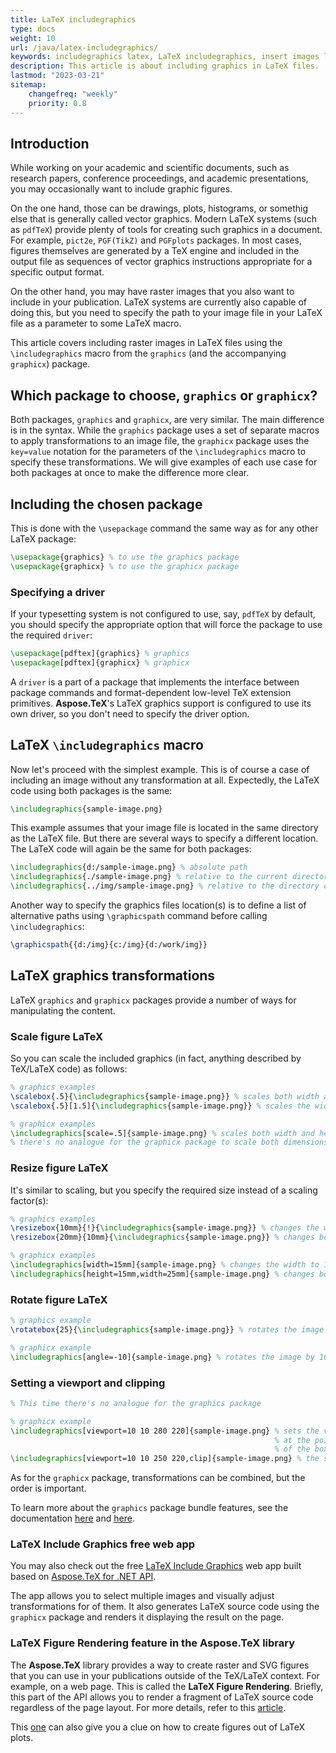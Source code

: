 ```yaml
---
title: LaTeX includegraphics
type: docs
weight: 10
url: /java/latex-includegraphics/
keywords: includegraphics latex, LaTeX includegraphics, insert images latex, latex graphicx, latex insert image, tex figures, draw io latex, latex wrap figure, figure position latex, figure scale latex
description: This article is about including graphics in LaTeX files.
lastmod: "2023-03-21"
sitemap:
    changefreq: "weekly"
    priority: 0.8
---
```


## **Introduction**

While working on your academic and scientific documents, such as research papers, conference proceedings, and academic presentations, you may occasionally want to include graphic figures.

On the one hand, those can be drawings, plots, histograms, or somethig else that is generally called vector graphics. Modern LaTeX systems (such as `pdfTeX`) provide plenty of tools for creating such graphics in a document. For example, `pict2e`, `PGF(TikZ)` and `PGFplots` packages. In most cases, figures themselves are generated by a TeX engine and included in the output file as sequences of vector graphics instructions appropriate for a specific output format.

On the other hand, you may have raster images that you also want to include in your publication. LaTeX systems are currently also capable of doing this, but you need to specify the path to your image file in your LaTeX file as a parameter to some LaTeX macro.

This article covers including raster images in LaTeX files using the `\includegraphics` macro from the `graphics` (and the accompanying `graphicx`) package.

## **Which package to choose, `graphics` or `graphicx`?**

Both packages, `graphics` and `graphicx`, are very similar. The main difference is in the syntax. While the `graphics` package uses a set of separate macros to apply transformations to an image file, the `graphicx` package uses the `key=value` notation for the parameters of the `\includegraphics` macro to specify these transformations. We will give examples of each use case for both packages at once to make the difference more clear.

## **Including the chosen package**

This is done with the `\usepackage` command the same way as for any other LaTeX package:
```tex
\usepackage{graphics} % to use the graphics package
\usepackage{graphicx} % to use the graphicx package
```

### **Specifying a driver**

If your typesetting system is not configured to use, say, `pdfTeX` by default, you should specify the appropriate option that will force the package to use the required `driver`:
```tex
\usepackage[pdftex]{graphics} % graphics
\usepackage[pdftex]{graphicx} % graphicx
```

A `driver` is a part of a package that implements the interface between package commands and format-dependent low-level TeX extension primitives. **Aspose.TeX**'s LaTeX graphics support is configured to use its own driver, so you don't need to specify the driver option.

## **LaTeX `\includegraphics` macro**

Now let's proceed with the simplest example. This is of course a case of including an image without any transformation at all. Expectedly, the LaTeX code using both packages is the same:
```tex
\includegraphics{sample-image.png}
```

This example assumes that your image file is located in the same directory as the LaTeX file. But there are several ways to specify a different location. The LaTeX code will again be the same for both packages:
```tex
\includegraphics{d:/sample-image.png} % absolute path
\includegraphics{./sample-image.png} % relative to the current directory
\includegraphics{../img/sample-image.png} % relative to the directory containing the current one
```

Another way to specify the graphics files location(s) is to define a list of alternative paths using `\graphicspath` command before calling `\includegraphics`:
```tex
\graphicspath{{d:/img}{c:/img}{d:/work/img}}
```

## **LaTeX graphics transformations**

LaTeX `graphics` and `graphicx` packages provide a number of ways for manipulating the content.

### Scale figure LaTeX

So you can scale the included graphics (in fact, anything described by TeX/LaTeX code) as follows:
```tex
% graphics examples
\scalebox{.5}{\includegraphics{sample-image.png}} % scales both width and height by 0.5
\scalebox{.5}[1.5]{\includegraphics{sample-image.png}} % scales the width and height by 0.5 and 1.5 respectively

% graphicx examples
\includegraphics[scale=.5]{sample-image.png} % scales both width and height by 0.5
% there's no analogue for the graphicx package to scale both dimensions independently
```

### Resize figure LaTeX

It's similar to scaling, but you specify the required size instead of a scaling factor(s):
```tex
% graphics examples
\resizebox{10mm}{!}{\includegraphics{sample-image.png}} % changes the width to 10mm preserving the proprtions
\resizebox{20mm}{10mm}{\includegraphics{sample-image.png}} % changes both width and height independently

% graphicx examples
\includegraphics[width=15mm]{sample-image.png} % changes the width to 15mm preserving the proprtions
\includegraphics[height=15mm,width=25mm]{sample-image.png} % changes both width and height independently
```

### Rotate figure LaTeX

```tex
% graphics example
\rotatebox{25}{\includegraphics{sample-image.png}} % rotates the image by 25 degrees counterclockwise

% graphicx example
\includegraphics[angle=-10]{sample-image.png} % rotates the image by 10 degrees clockwise
```

### Setting a viewport and clipping

```tex
% This time there's no analogue for the graphics package

% graphicx example
\includegraphics[viewport=10 10 280 220]{sample-image.png} % sets the viewport with the lower left corner
                                                           % at the point (10, 10) (coinsides with (0, 0)
                                                           % of the box) and dimensions 280x220pt
\includegraphics[viewport=10 10 250 220,clip]{sample-image.png} % the same, but the image is clipped by the viewport
```

As for the `graphicx` package, transformations can be combined, but the order is important.

To learn more about the `graphics` package bundle features, see the documentation [here](https://ctan.org/pkg/graphics) and
[here](http://mirrors.ctan.org/macros/latex/required/graphics/graphics.pdf).

### **LaTeX Include Graphics free web app**

You may also check out the free [LaTeX Include Graphics](https://products.aspose.app/tex/includegraphics/) web app built based on [Aspose.TeX for .NET API](https://products.aspose.com/tex/net/). 

The app allows you to select multiple images and visually adjust transformations for of them. It also generates LaTeX source code using the `graphicx` package and renders it displaying the result on the page.

### **LaTeX Figure Rendering feature in the Aspose.TeX library**

The **Aspose.TeX** library provides a way to create raster and SVG figures that you can use in your publications outside of the TeX/LaTeX context. For example, on a web page. This is called the **LaTeX Figure Rendering**. Briefly, this part of the API allows you to render a fragment of LaTeX source code regardless of the page layout. For more details, refer to this [article](/tex/java/latex-figure-rendering/).

This [one](/tex/java/external-latex-packages/) can also give you a clue on how to create figures out of LaTeX plots.